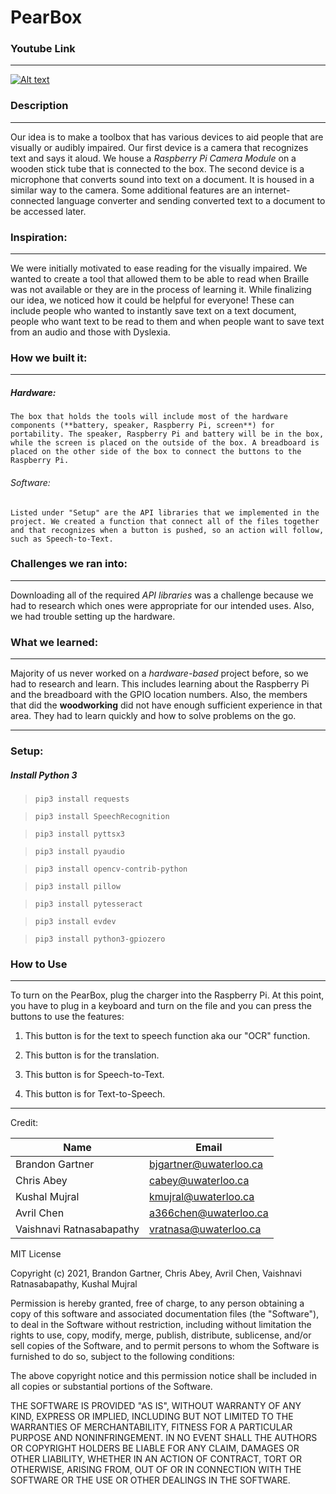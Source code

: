 # PearBox

### Youtube Link

---

[![Alt text](https://img.youtube.com/vi/nLhw5SoD5nI/0.jpg)](https://www.youtube.com/watch?v=nLhw5SoD5nI)

### Description

---

Our idea is to make a toolbox that has various devices to aid people that are visually or audibly impaired. Our first device is a camera that recognizes text and says it aloud. We house a *Raspberry Pi Camera Module* on a wooden stick tube that is connected to the box. The second device is a microphone that converts sound into text on a document. It is housed in a similar way to the camera. Some additional features are an internet-connected language converter and sending converted text to a document to be accessed later.


### Inspiration:

---

We were initially motivated to ease reading for the visually impaired. We wanted to create a tool that allowed them to be able to read when Braille was not available or they are in the process of learning it. While finalizing our idea, we noticed how it could be helpful for everyone! These can include people who wanted to instantly save text on a text document, people who want text to be read to them and when people want to save text from an audio and those with Dyslexia.

### How we built it:

---

##### Hardware:
    The box that holds the tools will include most of the hardware components (**battery, speaker, Raspberry Pi, screen**) for portability. The speaker, Raspberry Pi and battery will be in the box, while the screen is placed on the outside of the box. A breadboard is placed on the other side of the box to connect the buttons to the Raspberry Pi. 

###### Software:
    Listed under "Setup" are the API libraries that we implemented in the project. We created a function that connect all of the files together and that recognizes when a button is pushed, so an action will follow, such as Speech-to-Text.

### Challenges we ran into:

---

Downloading all of the required *API libraries* was a challenge because we had to research which ones were appropriate for our intended uses. Also, we had trouble setting up the hardware. 


### What we learned:

---

Majority of us never worked on a *hardware-based* project before, so we had to research and learn. This includes learning about the Raspberry Pi and the breadboard with the GPIO location numbers. Also, the members that did the **woodworking** did not have enough sufficient experience in that area. They had to learn quickly and how to solve problems on the go.





---

### Setup:

##### Install Python 3

> `pip3 install requests`

> `pip3 install SpeechRecognition`

> `pip3 install pyttsx3`

> `pip3 install pyaudio`

> `pip3 install opencv-contrib-python`

> `pip3 install pillow`

> `pip3 install pytesseract`

> `pip3 install evdev`

> `pip3 install python3-gpiozero`

### How to Use

---
To turn on the PearBox, plug the charger into the Raspberry Pi. At this point, you have to plug in a keyboard and turn on the file and you can press the buttons to use the features:

1) This button is for the text to speech function aka our "OCR" function.

2) This button is for the translation.

3) This button is for Speech-to-Text. 

4) This button is for Text-to-Speech.

---

Credit:

|Name|Email|
|----|-----|
|Brandon Gartner|bjgartner@uwaterloo.ca|,
|Chris Abey|cabey@uwaterloo.ca|,
|Kushal Mujral|kmujral@uwaterloo.ca|,
|Avril Chen|a366chen@uwaterloo.ca|,
|Vaishnavi Ratnasabapathy|vratnasa@uwaterloo.ca|


MIT License

Copyright (c) 2021, Brandon Gartner, Chris Abey, Avril Chen, Vaishnavi Ratnasabapathy, Kushal Mujral

Permission is hereby granted, free of charge, to any person obtaining a copy
of this software and associated documentation files (the "Software"), to deal
in the Software without restriction, including without limitation the rights
to use, copy, modify, merge, publish, distribute, sublicense, and/or sell
copies of the Software, and to permit persons to whom the Software is
furnished to do so, subject to the following conditions:

The above copyright notice and this permission notice shall be included in all
copies or substantial portions of the Software.

THE SOFTWARE IS PROVIDED "AS IS", WITHOUT WARRANTY OF ANY KIND, EXPRESS OR
IMPLIED, INCLUDING BUT NOT LIMITED TO THE WARRANTIES OF MERCHANTABILITY,
FITNESS FOR A PARTICULAR PURPOSE AND NONINFRINGEMENT. IN NO EVENT SHALL THE
AUTHORS OR COPYRIGHT HOLDERS BE LIABLE FOR ANY CLAIM, DAMAGES OR OTHER
LIABILITY, WHETHER IN AN ACTION OF CONTRACT, TORT OR OTHERWISE, ARISING FROM,
OUT OF OR IN CONNECTION WITH THE SOFTWARE OR THE USE OR OTHER DEALINGS IN THE
SOFTWARE.
